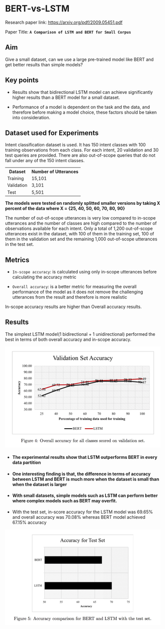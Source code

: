 # BERT-vs-LSTM

Research paper link: https://arxiv.org/pdf/2009.05451.pdf

Paper Title: **`A Comparison of LSTM and BERT for Small Corpus`**

## Aim

Give a small dataset, can we use a large pre-trained model like BERT and get better results than simple models?

## Key points

- Results show that bidirectional LSTM model can achieve significantly higher results than a BERT model for a small dataset.

- Performance of a model is dependent on the task and the data, and therefore before making a model choice, these factors should be taken into consideration.

## Dataset used for Experiments

Intent classification dataset is used. It has 150 intent classes with 100 training observations from each class. For each intent, 20 validation and 30 test queries are provided. There are also out-of-scope queries that do not fall under any of the 150 intent classes.

<table align="center">
<th> Dataset </th>
<th> Number of Utterances </th>

<tr>
<td> Training </td>
<td> 15,101 </td>
</tr>

<tr>
<td> Validation </td>
<td> 3,101 </td>
</tr>

<tr>
<td> Test </td>
<td> 5,501 </td>
</tr>
</table>

**The models were tested on randomly splitted smaller versions by taking X percent of the data where X = {25, 40, 50, 60, 70, 80, 90}**

The number of out-of-scope utterances is very low compared to in-scope utterances and the number of classes are high compared to the number of observations available for each intent. Only a total of 1,200 out-of-scope utterances exist in the dataset, with 100 of them in the training set, 100 of them in the validation set and the remaining 1,000 out-of-scope utterances in the test set.

## Metrics

- `In-scope accuracy`: is calculated using only in-scope utterances before calculating the accuracy metric

- `Overall accuracy`: is a better metric for measuring the overall performance of the model as it does not remove the challenging utterances from the result and therefore is more realistic

In-scope accuracy results are higher than Overall accuracy results.

## Results

The simplest LSTM model(1 bidirectional + 1 unidirectional) performed the best in terms of both overall accuracy and in-scope accuracy.

![eval](./figs/eval.png)

- #### The experimental results show that LSTM outperforms BERT in every data partition

- #### One interesting finding is that, the difference in terms of accuracy between LSTM and BERT is much more when the dataset is small than when the dataset is larger

- #### With small datasets, simple models such as LSTM can perform better where complex models such as BERT may overfit.

- With the test set, in-score accuracy for the LSTM model was 69.65% and overall accuracy was 70.08% whereas BERT model achieved 67.15% accuracy

![test](./figs/test.png)
